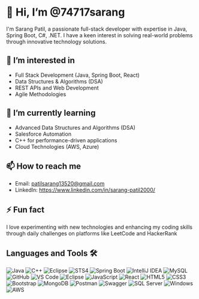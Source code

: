 # 👋 Hi, I’m @74717sarang

I'm Sarang Patil, a passionate full-stack developer with expertise in Java, Spring Boot, C#, .NET. I have a keen interest in solving real-world problems through innovative technology solutions.

## 👀 I’m interested in
- Full Stack Development (Java, Spring Boot, React)
- Data Structures & Algorithms (DSA)
- REST APIs and Web Development
- Agile Methodologies

## 🌱 I’m currently learning
- Advanced Data Structures and Algorithms (DSA)
- Salesforce Automation
- C++ for performance-driven applications
- Cloud Technologies (AWS, Azure)


## 📫 How to reach me
- Email: patilsarang13520@gmail.com
- LinkedIn: https://www.linkedin.com/in/sarang-patil2000/


## ⚡ Fun fact
I love experimenting with new technologies and enhancing my coding skills through daily challenges on platforms like LeetCode and HackerRank


## Languages and Tools 🛠️
![Java](https://img.shields.io/badge/Java-ED8B00?style=for-the-badge&logo=java&logoColor=white)
![C++](https://img.shields.io/badge/C++-00599C?style=for-the-badge&logo=c%2B%2B&logoColor=white)
![Eclipse](https://img.shields.io/badge/Eclipse-2C2255?style=for-the-badge&logo=eclipse&logoColor=white)
![STS4](https://img.shields.io/badge/STS4-6DB33F?style=for-the-badge&logo=spring&logoColor=white)
![Spring Boot](https://img.shields.io/badge/Spring%20Boot-6DB33F?style=for-the-badge&logo=springboot&logoColor=white)
![IntelliJ IDEA](https://img.shields.io/badge/IntelliJ%20IDEA-000000?style=for-the-badge&logo=intellij%20idea&logoColor=white)
![MySQL](https://img.shields.io/badge/MySQL-4479A1?style=for-the-badge&logo=mysql&logoColor=white)
![GitHub](https://img.shields.io/badge/GitHub-181717?style=for-the-badge&logo=github&logoColor=white)
![VS Code](https://img.shields.io/badge/VS%20Code-007ACC?style=for-the-badge&logo=visual%20studio%20code&logoColor=white)
![Eclipse](https://img.shields.io/badge/Eclipse-2C2255?style=for-the-badge&logo=eclipse&logoColor=white)
![JavaScript](https://img.shields.io/badge/JavaScript-F7DF1E?style=for-the-badge&logo=javascript&logoColor=black)
![React](https://img.shields.io/badge/React-20232A?style=for-the-badge&logo=react&logoColor=61DAFB)
![HTML5](https://img.shields.io/badge/HTML5-E34F26?style=for-the-badge&logo=html5&logoColor=white)
![CSS3](https://img.shields.io/badge/CSS3-1572B6?style=for-the-badge&logo=css3&logoColor=white)
![Bootstrap](https://img.shields.io/badge/Bootstrap-7952B3?style=for-the-badge&logo=bootstrap&logoColor=white)
![MongoDB](https://img.shields.io/badge/MongoDB-4EA94B?style=for-the-badge&logo=mongodb&logoColor=white)
![Postman](https://img.shields.io/badge/Postman-FF6C37?style=for-the-badge&logo=postman&logoColor=white)
![Swagger](https://img.shields.io/badge/Swagger-85EA2D?style=for-the-badge&logo=swagger&logoColor=black)
![SQL Server](https://img.shields.io/badge/SQL%20Server-CC2927?style=for-the-badge&logo=microsoft%20sql%20server&logoColor=white)
![Windows](https://img.shields.io/badge/Windows-0078D6?style=for-the-badge&logo=windows&logoColor=white)
![AWS](https://img.shields.io/badge/AWS-232F3E?style=for-the-badge&logo=amazon-aws&logoColor=white)
